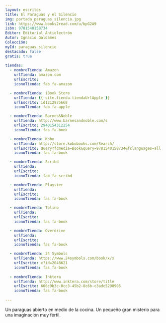 ```yaml
---
layout: escritos
title: El Paraguas y el Silencio
img: portada_paraguas_silencio.jpg
link: https://www.books2read.com/u/bpG2A9
isbn: 9781540158734
Editor: Editorial Antielectrón
Autor: Ignacio Galdames
Colección:
myId: paraguas_silencio
destacado: false
gratis: true
 
tiendas:
  - nombreTienda: Amazon
    urlTienda: amazon.com
    urlEscrito: 
    iconoTienda: fab fa-amazon

  - nombreTienda: iBook Store
    urlTienda: {{ site.tienda.tiendaUrlApple }}
    urlEscrito: id1212975668
    iconoTienda: fab fa-apple

  - nombreTienda: Barnes&Noble
    urlTienda: http://www.barnesandnoble.com/s
    urlEscrito: 2940154312254
    iconoTienda: fas fa-book

  - nombreTienda: Kobo
    urlTienda: http://store.kobobooks.com/Search/
    urlEscrito: Query?fcmedia=Book&query=9781540158734&fclanguages=all
    iconoTienda: fas fa-book

  - nombreTienda: Scribd
    urlTienda: 
    urlEscrito: 
    iconoTienda: fab fa-scribd

  - nombreTienda: Playster
    urlTienda:
    urlEscrito: 
    iconoTienda: fas fa-book

  - nombreTienda: Tolino
    urlTienda:
    urlEscrito: 
    iconoTienda: fas fa-book

  - nombreTienda: Overdrive
    urlTienda:
    urlEscrito: 
    iconoTienda: fas fa-book

  - nombreTienda: 24 Symbols
    urlTienda: https://www.24symbols.com/book/x/x
    urlEscrito: x?id=2048621
    iconoTienda: fas fa-book
    
  - nombreTienda: Inktera
    urlTienda: http://www.inktera.com/store/title
    urlEscrito: 606c9b3c-0cc3-45b2-8c6b-c3adc5298905
    iconoTienda: fas fa-book
    
---
```


Un paraguas abierto en medio de la cocina. Un pequeño gran misterio para una imaginación muy fértil.